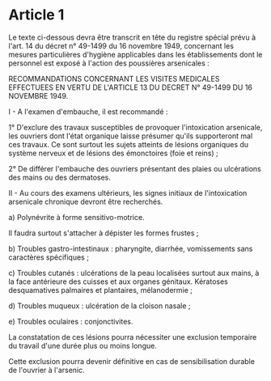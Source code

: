 # Article 1

Le texte ci-dessous devra être transcrit en tête du registre spécial prévu à l'art. 14 du décret n° 49-1499 du 16 novembre 1949, concernant les mesures particulières d'hygiène applicables dans les établissements dont le personnel est exposé à l'action des poussières arsenicales :

RECOMMANDATIONS CONCERNANT LES VISITES MEDICALES EFFECTUEES EN VERTU DE L'ARTICLE 13 DU DECRET N° 49-1499 DU 16 NOVEMBRE 1949.

I - A l'examen d'embauche, il est recommandé :

1° D'exclure des travaux susceptibles de provoquer l'intoxication arsenicale, les ouvriers dont l'état organique laisse présumer qu'ils supporteront mal ces travaux. Ce sont surtout les sujets atteints de lésions organiques du système nerveux et de lésions des émonctoires (foie et reins) ;

2° De différer l'embauche des ouvriers présentant des plaies ou ulcérations des mains ou des dermatoses.

II - Au cours des examens ultérieurs, les signes initiaux de l'intoxication arsenicale chronique devront être recherchés.

a) Polynévrite à forme sensitivo-motrice.

Il faudra surtout s'attacher à dépister les formes frustes ;

b) Troubles gastro-intestinaux : pharyngite, diarrhée, vomissements sans caractères spécifiques ;

c) Troubles cutanés : ulcérations de la peau localisées surtout aux mains, à la face antérieure des cuisses et aux organes génitaux. Kératoses desquamatives palmaires et plantaires, mélanodermie ;

d) Troubles muqueux : ulcération de la cloison nasale ;

e) Troubles oculaires : conjonctivites.

La constatation de ces lésions pourra nécessiter une exclusion temporaire du travail d'une durée plus ou moins longue.

Cette exclusion pourra devenir définitive en cas de sensibilisation durable de l'ouvrier à l'arsenic.
